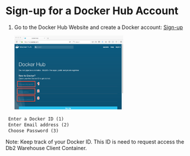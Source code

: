 # Sign-up for a Docker Hub Account

1. Go to the Docker Hub Website and create a Docker account: [Sign-up](https://hub.docker.com/) 

   <img src="../Images/DockerHubSignup.png" height="200"/> 
  
  ```
   Enter a Docker ID (1)
   Enter Email address (2)
   Choose Password (3)
   ```
   
   Note: Keep track of your Docker ID.  This ID is need to request access the Db2 Warehouse Client Container.
